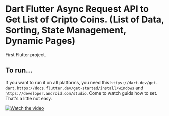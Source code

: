 # Dart Flutter Async Request API to Get List of Cripto Coins. (List of Data, Sorting, State Management, Dynamic Pages)

First Flutter project.

## To run...

If you want to run it on all platforms, you need this ```https://dart.dev/get-dart```, ```https://docs.flutter.dev/get-started/install/windows``` and ```https://developer.android.com/studio```.
Come to watch guids how to set. That's a little not easy.

[![Watch the video](https://i.gyazo.com/9aead42cb069eae9956e141f30f76f19.png)](https://i.gyazo.com/e6834c2768bc0aba7e2aa14dc5944e1d.mp4)

